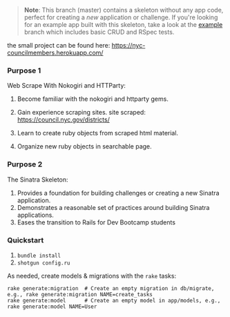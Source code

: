 > **Note**: This branch (master) contains a skeleton without any app code, perfect for creating a _new_ application or challenge. If you're looking for an example app built with this skeleton, take a look at the [example](/../..//tree/example) branch which includes basic CRUD and RSpec tests.

the small project can be found here: https://nyc-councilmembers.herokuapp.com/

### Purpose 1

Web Scrape With Nokogiri and HTTParty: 

1. Become familiar with the nokogiri and httparty gems. 
2. Gain experience scraping sites. 
        site scraped: https://council.nyc.gov/districts/
        
3. Learn to create ruby objects from scraped html material. 
4. Organize new ruby objects in searchable page. 


### Purpose 2

The Sinatra Skeleton:

1. Provides a foundation for building challenges or creating a new Sinatra application.
2. Demonstrates a reasonable set of practices around building Sinatra applications.
3. Eases the transition to Rails for Dev Bootcamp students



### Quickstart

1.  `bundle install`
2.  `shotgun config.ru`

As needed, create models & migrations with the `rake` tasks:

```
rake generate:migration  # Create an empty migration in db/migrate, e.g., rake generate:migration NAME=create_tasks
rake generate:model      # Create an empty model in app/models, e.g., rake generate:model NAME=User
```

